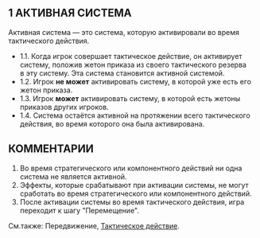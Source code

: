 1 АКТИВНАЯ СИСТЕМА
---

Активная система — это система, которую активировали во время тактического действия.
* 1.1. Когда игрок совершает тактическое действие, он активирует систему, положив жетон приказа из своего тактического резерва в эту систему. Эта система становится активной системой.
* 1.2. Игрок **не может** активировать систему, в которой уже есть его жетон приказа.
* 1.3. Игрок **может** активировать систему, в которой есть жетоны приказов других игроков.
* 1.4. Система остаётся активной на протяжении всего тактического действия, во время которого она была активирована.

КОММЕНТАРИИ
---
1) Во время стратегического или компонентного действий ни одна система не является активной.
2) Эффекты, которые срабатывают при активации системы, не могут сработать во время стратегического или компонентного действий.
3) После активации системы во время тактического действия, игра переходит к шагу "Перемещение".

См.также: Передвижение, [Тактическое действие](tactical_action.md).
